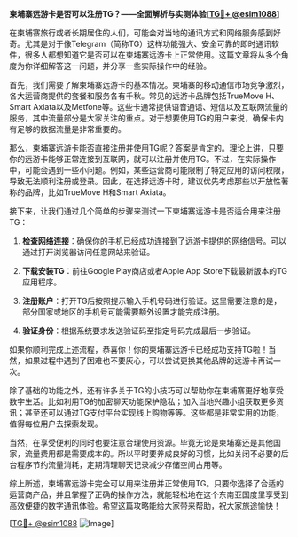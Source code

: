 **柬埔寨远游卡是否可以注册TG？——全面解析与实测体验[[TG💪+ @esim1088](https://t.me/s/esim1088)]**

在柬埔寨旅行或者长期居住的人们，可能会对当地的通讯方式和网络服务感到好奇。尤其是对于像Telegram（简称TG）这样功能强大、安全可靠的即时通讯软件，很多人都想知道它是否可以在柬埔寨远游卡上正常使用。这篇文章将从多个角度为你详细解答这一问题，并分享一些实际操作中的经验。

首先，我们需要了解柬埔寨远游卡的基本情况。柬埔寨的移动通信市场竞争激烈，各大运营商提供的套餐和服务各有千秋。常见的远游卡品牌包括TrueMove H、Smart Axiata以及Metfone等。这些卡通常提供语音通话、短信以及互联网流量的服务，其中流量部分是大家关注的重点。对于想要使用TG的用户来说，确保卡内有足够的数据流量是非常重要的。

那么，柬埔寨远游卡能否直接注册并使用TG呢？答案是肯定的。理论上讲，只要你的远游卡能够正常连接到互联网，就可以注册并使用TG。不过，在实际操作中，可能会遇到一些小问题。例如，某些运营商可能限制了特定应用的访问权限，导致无法顺利注册或登录。因此，在选择远游卡时，建议优先考虑那些以开放性著称的品牌，比如TrueMove H和Smart Axiata。

接下来，让我们通过几个简单的步骤来测试一下柬埔寨远游卡是否适合用来注册TG：

1. **检查网络连接**：确保你的手机已经成功连接到了远游卡提供的网络信号。可以通过打开浏览器访问任意网站来验证。
   
2. **下载安装TG**：前往Google Play商店或者Apple App Store下载最新版本的TG应用程序。

3. **注册账户**：打开TG后按照提示输入手机号码进行验证。这里需要注意的是，部分国家或地区的手机号可能需要额外设置才能完成注册。

4. **验证身份**：根据系统要求发送验证码至指定号码完成最后一步验证。

如果你顺利完成上述流程，恭喜你！你的柬埔寨远游卡已经成功支持TG啦！当然，如果过程中遇到了困难也不要灰心，可以尝试更换其他品牌的远游卡再试一次。

除了基础的功能之外，还有许多关于TG的小技巧可以帮助你在柬埔寨更好地享受数字生活。比如利用TG的加密聊天功能保护隐私；加入当地兴趣小组获取更多资讯；甚至还可以通过TG支付平台实现线上购物等等。这些都是非常实用的功能，值得每位用户去探索发现。

当然，在享受便利的同时也要注意合理使用资源。毕竟无论是柬埔寨还是其他国家，流量费用都是需要成本的。所以平时要养成良好的习惯，比如关闭不必要的后台程序节约流量消耗，定期清理聊天记录减少存储空间占用等。

综上所述，柬埔寨远游卡完全可以用来注册并正常使用TG。只要你选择了合适的运营商产品，并且掌握了正确的操作方法，就能轻松地在这个东南亚国度里享受到高效便捷的数字通讯体验。希望这篇攻略能给大家带来帮助，祝大家旅途愉快！

[[TG💪+ @esim1088](https://t.me/s/esim1088) ![Image](https://i.postimg.cc/4NQfJmqS/Snipaste-2025-05-13-00-14-12.png)]